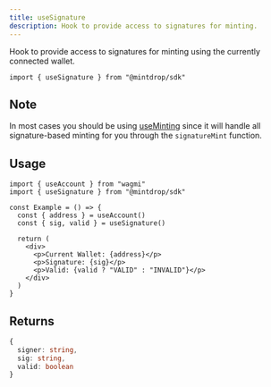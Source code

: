 ```yaml
---
title: useSignature
description: Hook to provide access to signatures for minting.
---
```


Hook to provide access to signatures for minting using the currently connected wallet.

```
import { useSignature } from "@mintdrop/sdk"
```

## Note

In most cases you should be using [useMinting](/docs/sdk/useMinting) since it will handle all signature-based minting for you through the `signatureMint` function.

## Usage

```tsx
import { useAccount } from "wagmi"
import { useSignature } from "@mintdrop/sdk"

const Example = () => {
  const { address } = useAccount()
  const { sig, valid } = useSignature()

  return (
    <div>
      <p>Current Wallet: {address}</p>
      <p>Signature: {sig}</p>
      <p>Valid: {valid ? "VALID" : "INVALID"}</p>
    </div>
  )
}
```

## Returns

```ts
{
  signer: string,
  sig: string,
  valid: boolean
}
```
